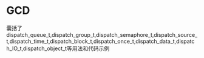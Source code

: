 # GCD
囊括了dispatch_queue_t,dispatch_group_t,dispatch_semaphore_t,dispatch_source_t,dispatch_time_t,dispatch_block_t,dispatch_once_t,dispatch_data_t,dispatch_IO_t,dispatch_object_t等用法和代码示例

